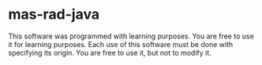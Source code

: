 mas-rad-java
============
This software was programmed with learning purposes. You are free to use it for learning purposes. Each use of this software must be done with specifying its origin. You are free to use it, but not to modify it.
